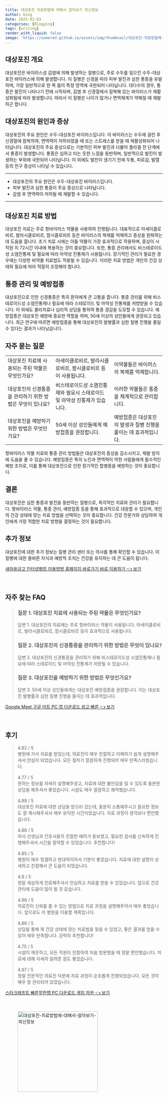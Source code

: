 ```yaml
---
title: 대상포진 치료방법에 대해서 알아보기 최신정보
author: bing
date: 2025-02-03
categories: [Blogging]
tags: [writing]
render_with_liquid: false
image: 'https://somered.github.io/assets/img/thumbnail/대상포진-치료방법에-대해서-알아보기-최신정보.webp'
---
```



<h2 id='대상포진_개요'>대상포진 개요</h2>

<p>대상포진은 바이러스성 감염에 의해 발생하는 질병으로, 주로 수두를 일으킨 수두-대상포진 바이러스에 의해 발생합니다. 이 질병은 신경을 따라 피부 발진과 심한 통증을 유발하며, 가장 일반적으로 한 쪽 몸의 특정 영역에 국한되어 나타납니다. 대다수의 경우, 통증은 발진이 나타나기 전에 시작되며, 감염 후 신경절에서 잠복해 있는 바이러스가 재활성화됨에 따라 발생합니다. 따라서 이 질병은 나이가 많거나 면역체계가 약해질 때 재발하곤 합니다.</p>

<h2 id='대상포진_원인과_증상'>대상포진의 원인과 증상</h2>

<p>대상포진의 주요 원인은 수두-대상포진 바이러스입니다. 이 바이러스는 수두에 걸린 후 신경절에 잠복하여, 면역력이 저하되었을 때 또는 스트레스를 받을 때 재활성화되어 나타납니다. 대상포진의 주요 증상으로는 기본적인 피부 발진과 더불어 플라겔 전 단계에서 통증이 발생합니다. 통증은 심하고 타는 듯한 느낌을 동반하며, 일반적으로 발진이 발생하는 부위에 국한되어 나타납니다. 이 외에도 발진이 생기기 전에 두통, 피로감, 발열 등의 전구 증상이 나타날 수 있습니다.</p>

<hr />

<ul>
    <li>대상포진의 주요 원인은 수두-대상포진 바이러스입니다.</li>
    <li>피부 발진과 심한 통증이 주요 증상으로 나타납니다.</li>
    <li>감염 후 면역력이 저하될 때 재발할 수 있습니다.</li>
</ul>

<hr />

<h2 id='대상포진_치료방법'>대상포진 치료 방법</h2>

<p>대상포진 치료는 주로 항바이러스 약물을 사용하여 진행됩니다. 대표적으로 아세이클로비르, 발라시클로비르, 팜시클로비르 등은 바이러스의 복제를 억제하고 증상을 완화하는 데 도움을 줍니다. 초기 치료 시에는 이들 약물이 가장 효과적으로 작용하며, 증상이 시작된 지 72시간 이내에 복용하는 것이 중요합니다. 또한, 통증 관리에서도 비스테로이드성 소염진통제 및 필요에 따라 마약성 진통제가 사용됩니다. 장기적인 관리가 필요한 경우에는 다양한 비약물 치료법도 적용될 수 있습니다. 이러한 치료 방법은 개인의 건강 상태와 필요에 따라 적절히 조정해야 합니다.</p>

<h2 id='통증관리_및_예방접종'>통증 관리 및 예방접종</h2>

<p>대상포진으로 인한 신경통증은 특히 환자에게 큰 고통을 줍니다. 통증 관리를 위해 비스테로이드성 소염진통제나 필요에 따라 스테로이드 및 마약성 진통제를 처방받을 수 있습니다. 이 외에도 물리치료나 심리적 상담을 통하여 통증 경감을 도모할 수 있습니다. 예방접종은 대상포진 예방에 중요한 역할을 하며, 50세 이상의 성인들에게 권장되고 있습니다. 최근 연구에 따르면 예방접종을 통해 대상포진의 발병률과 심한 질병 진행을 줄일 수 있다는 결과가 나타났습니다.</p>

<h2 id='자주_묻는_질문'>자주 묻는 질문</h2>

<table>
    <tr>
        <td>대상포진 치료에 사용되는 주된 약물은 무엇인가요?</td>
        <td>아세이클로비르, 발라시클로비르, 팜시클로비르 등이 사용됩니다.</td>
        <td>이약물들은 바이러스의 복제를 억제합니다.</td>
    </tr>
    <tr>
        <td>대상포진의 신경통증을 관리하기 위한 방법은 무엇이 있나요?</td>
        <td>비스테로이드성 소염진통제와 필요시 스테로이드 및 마약성 진통제가 있습니다.</td>
        <td>이러한 약물들은 통증을 체계적으로 관리합니다.</td>
    </tr>
    <tr>
        <td>대상포진을 예방하기 위한 방법은 무엇인가요?</td>
        <td>50세 이상 성인들에게 예방접종을 권장합니다.</td>
        <td>예방접종은 대상포진의 발생과 질병 진행을 줄이는 데 효과적입니다.</td>
    </tr>
</table>

<p>항바이러스 약물 치료와 통증 관리 방법들은 대상포진의 증상을 감소시키고, 재발 방지에 도움을 줄 수 있습니다. 예방접종은 특히 노인과 면역력이 약한 사람들에게 필수적인 예방 조치로, 이를 통해 대상포진으로 인한 장기적인 합병증을 예방하는 것이 중요합니다.</p>

<h2 id='결론'>결론</h2>

<p>대상포진은 심한 통증과 발진을 동반하는 질병으로, 즉각적인 치료와 관리가 필요합니다. 항바이러스 약물, 통증 관리, 예방접종 등을 통해 효과적으로 대응할 수 있으며, 개인의 건강 상태에 맞는 치료 방법을 선택하는 것이 중요합니다. 건강 전문가와 상담하여 개인에게 가장 적합한 치료 방향을 결정하는 것이 필요합니다.</p>

<h2 id='추가_정보'>추가 정보</h2>

<p>대상포진에 대한 추가 정보는 질병 관리 센터 또는 의사를 통해 확인할 수 있습니다. 이 질병에 대한 올바른 지식과 예방적 조치는 건강을 유지하는 데 큰 도움이 됩니다.</p>


<p><a class="click-button" title="새마을금고 인터넷뱅킹 이용방법 홈페이지 바로가기 바로 이용하기" href="https://somered.github.io/posts/%EC%83%88%EB%A7%88%EC%9D%84%EA%B8%88%EA%B3%A0-%EC%9D%B8%ED%84%B0%EB%84%B7%EB%B1%85%ED%82%B9-%EC%9D%B4%EC%9A%A9%EB%B0%A9%EB%B2%95-%ED%99%88%ED%8E%98%EC%9D%B4%EC%A7%80-%EB%B0%94%EB%A1%9C%EA%B0%80%EA%B8%B0-%EB%B0%94%EB%A1%9C-%EC%9D%B4%EC%9A%A9%ED%95%98%EA%B8%B0/" rel="dofollow">새마을금고 인터넷뱅킹 이용방법 홈페이지 바로가기 바로 이용하기 👈 보기</a></p><br>
<h2 id='자주_찾는_FAQ'>자주 찾는 FAQ</h2>
<div itemscope="" itemtype="https://schema.org/FAQPage"> 
<blockquote> 
<div itemscope="" itemprop="mainEntity" itemtype="https://schema.org/Question"> 
<h3 itemprop="name">질문 1. 대상포진 치료에 사용되는 주된 약물은 무엇인가요?</h3> 
<div itemscope="" itemprop="acceptedAnswer" itemtype="https://schema.org/Answer"> 
<span itemprop="text"> 
<p>답변 1. 대상포진의 치료에는 주로 항바이러스 약물이 사용됩니다. 아세이클로비르, 발라시클로비르, 팜시클로비르 등이 효과적으로 사용됩니다.</p> 
</span> 
</div> 
</div> 
<div itemscope="" itemprop="mainEntity" itemtype="https://schema.org/Question"> 
<h3 itemprop="name">질문 2. 대상포진의 신경통증을 관리하기 위한 방법은 무엇이 있나요?</h3> 
<div itemscope="" itemprop="acceptedAnswer" itemtype="https://schema.org/Answer"> 
<span itemprop="text"> 
<p>답변 2. 대상포진의 신경통증을 관리하기 위해 비스테로이드성 소염진통제나 필요에 따라 스테로이드 및 마약성 진통제가 처방될 수 있습니다.</p> 
</span> 
</div> 
</div> 
<div itemscope="" itemprop="mainEntity" itemtype="https://schema.org/Question"> 
<h3 itemprop="name">질문 3. 대상포진을 예방하기 위한 방법은 무엇인가요?</h3> 
<div itemscope="" itemprop="acceptedAnswer" itemtype="https://schema.org/Answer"> 
<span itemprop="text"> 
<p>답변 3. 50세 이상 성인들에게는 대상포진 예방접종을 권장합니다. 이는 대상포진 발병률과 심한 질병 진행을 줄이는 데 효과적입니다.</p> 
</span> 
</div> 
</div> 
</blockquote> 
</div>
<p><a class="click-button" title="Google Meet 구글 미트 PC 앱 다운로드 쉽고 빠른" href="https://somered.github.io/posts/Google-Meet-%EA%B5%AC%EA%B8%80-%EB%AF%B8%ED%8A%B8-PC-%EC%95%B1-%EB%8B%A4%EC%9A%B4%EB%A1%9C%EB%93%9C-%EC%89%BD%EA%B3%A0-%EB%B9%A0%EB%A5%B8/" rel="dofollow">Google Meet 구글 미트 PC 앱 다운로드 쉽고 빠른 👈 보기</a></p><br>
<h2 id='후기'>후기</h2>
<div itemscope itemtype="https://schema.org/Product">
  <blockquote>
  <div itemprop="review" itemscope itemtype="https://schema.org/Review">
      <div itemprop="reviewRating" itemscope itemtype="https://schema.org/Rating"> <span itemprop="ratingValue">4.82</span> / <span itemprop="bestRating">5</span> </div>
      <span itemprop="reviewBody">병원에 가서 치료를 받았는데, 의료진이 매우 친절하고 이해하기 쉽게 설명해주셔서 안심이 되었습니다. 모든 절차가 깔끔하게 진행되어 매우 만족스러웠습니다.</span>
  </div>
  <br>
  <div itemprop="review" itemscope itemtype="https://schema.org/Review">
      <div itemprop="reviewRating" itemscope itemtype="https://schema.org/Rating"> <span itemprop="ratingValue">4.77</span> / <span itemprop="bestRating">5</span> </div>
      <span itemprop="reviewBody">원하는 정보를 자세히 설명해주셨고, 치료에 대한 불안감을 덜 수 있도록 충분한 상담을 해주셔서 좋았습니다. 시설도 매우 깔끔하고 쾌적했습니다.</span>
  </div>
  <br>
  <div itemprop="review" itemscope itemtype="https://schema.org/Review">
      <div itemprop="reviewRating" itemscope itemtype="https://schema.org/Rating"> <span itemprop="ratingValue">4.88</span> / <span itemprop="bestRating">5</span> </div>
      <span itemprop="reviewBody">대상포진 치료에 대한 상담을 받으러 갔는데, 충분히 소통해주시고 필요한 정보도 잘 제시해주셔서 매우 유익한 시간이었습니다. 치료 과정이 생각보다 편안했습니다.</span>
  </div>
  <br>
  <div itemprop="review" itemscope itemtype="https://schema.org/Review">
      <div itemprop="reviewRating" itemscope itemtype="https://schema.org/Rating"> <span itemprop="ratingValue">4.86</span> / <span itemprop="bestRating">5</span> </div>
      <span itemprop="reviewBody">의사 선생님과 간호사들의 친절한 배려가 돋보였고, 필요한 검사를 신속하게 진행해주셔서 시간을 절약할 수 있었습니다. 추천합니다!</span>
  </div>
  <br>
  <div itemprop="review" itemscope itemtype="https://schema.org/Review">
      <div itemprop="reviewRating" itemscope itemtype="https://schema.org/Rating"> <span itemprop="ratingValue">4.85</span> / <span itemprop="bestRating">5</span> </div>
      <span itemprop="reviewBody">병원이 매우 청결하고 현대적이어서 기분이 좋았습니다. 치료에 대한 설명이 상세하고 친절해서 큰 도움이 되었습니다.</span>
  </div>
  <br>
  <div itemprop="review" itemscope itemtype="https://schema.org/Review">
      <div itemprop="reviewRating" itemscope itemtype="https://schema.org/Rating"> <span itemprop="ratingValue">4.9</span> / <span itemprop="bestRating">5</span> </div>
      <span itemprop="reviewBody">정말 세심하게 진료해주셔서 안심하고 치료를 받을 수 있었습니다. 앞으로 건강 관리에 도움이 많이 될 것 같습니다.</span>
  </div>
  <br>
  <div itemprop="review" itemscope itemtype="https://schema.org/Review">
      <div itemprop="reviewRating" itemscope itemtype="https://schema.org/Rating"> <span itemprop="ratingValue">4.96</span> / <span itemprop="bestRating">5</span> </div>
      <span itemprop="reviewBody">의료진이 신뢰를 줄 수 있는 방법으로 치료 과정을 설명해주어서 매우 좋았습니다. 앞으로도 이 병원을 이용할 계획입니다.</span>
  </div>
  <br>
  <div itemprop="review" itemscope itemtype="https://schema.org/Review">
      <div itemprop="reviewRating" itemscope itemtype="https://schema.org/Rating"> <span itemprop="ratingValue">4.86</span> / <span itemprop="bestRating">5</span> </div>
      <span itemprop="reviewBody">상담을 통해 제 건강 상태에 맞는 치료법을 찾을 수 있었고, 좋은 결과를 얻을 수 있어 매우 만족합니다. 강력히 추천합니다!</span>
  </div>
  <br>
  <div itemprop="review" itemscope itemtype="https://schema.org/Review">
      <div itemprop="reviewRating" itemscope itemtype="https://schema.org/Rating"> <span itemprop="ratingValue">4.75</span> / <span itemprop="bestRating">5</span> </div>
      <span itemprop="reviewBody">시설이 깨끗하고, 모든 직원이 친절하여 처음 방문했을 때 정말 편안했습니다. 치료에 대해 자세히 알려준 점도 좋았습니다.</span>
  </div>
  <br>
  <div itemprop="review" itemscope itemtype="https://schema.org/Review">
      <div itemprop="reviewRating" itemscope itemtype="https://schema.org/Rating"> <span itemprop="ratingValue">4.97</span> / <span itemprop="bestRating">5</span> </div>
      <span itemprop="reviewBody">정말 전문적인 의료진 덕분에 치료 과정이 순조롭게 진행되었습니다. 모든 것이 매우 잘 관리되어 있었습니다.</span>
  </div>
  </blockquote>
</div>
<p><a class="click-button" title="스타크래프트 빠른무한맵 PC 다운로드 게임 자원" href="https://somered.github.io/posts/%EC%8A%A4%ED%83%80%ED%81%AC%EB%9E%98%ED%94%84%ED%8A%B8-%EB%B9%A0%EB%A5%B8%EB%AC%B4%ED%95%9C%EB%A7%B5-PC-%EB%8B%A4%EC%9A%B4%EB%A1%9C%EB%93%9C-%EA%B2%8C%EC%9E%84-%EC%9E%90%EC%9B%90/" rel="dofollow">스타크래프트 빠른무한맵 PC 다운로드 게임 자원 👈 보기</a></p><br>
<figure class="image"><img src="https://somered.github.io/assets/img/thumbnail/대상포진-치료방법에-대해서-알아보기-최신정보.webp" alt="대상포진-치료방법에-대해서-알아보기-최신정보" width="256" height="256"></figure>